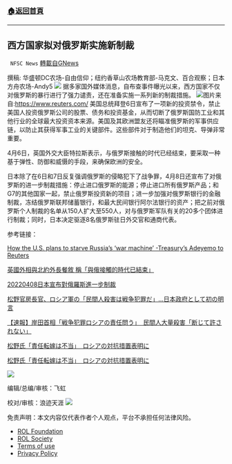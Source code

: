 ###  [:house:返回首頁](https://github.com/ourhimalayas/txt)
---


## 西方国家拟对俄罗斯实施新制裁
` NFSC News` [轉載自GNews](https://gnews.org/zh-hans/2315986/)

撰稿: 华盛顿DC农场-自由信仰；纽约香草山农场教育部-马克文、百合观察；日本方舟农场-Andy5
![](https://assets.gnews.org/wp-content/uploads/2022/04/图标-35.png)
据多家国外媒体消息，自布查事件曝光以来，西方国家不仅对俄罗斯的暴行进行了强力谴责，还在准备实施一系列新的制裁措施。
![](https://assets.gnews.org/wp-content/uploads/2022/04/image-941.png)图片来自:https://www.reuters.com/
美国总统拜登6日宣布了一项新的投资禁令，禁止美国人投资俄罗斯公司的股票、债务和投资基金，从而切断了俄罗斯国防工业和其他行业的全球最大投资资本来源。美国及其欧洲盟友还将瞄准俄罗斯的军事供应链，以防止其获得军事工业的关键部件。这些部件对于制造他们的坦克、导弹非常重要。

4月6日，英国外交大臣特拉斯表示，与俄罗斯接触的时代已经结束，要采取一种基于弹性、防御和威慑的手段，来确保欧洲的安全。

日本除了在6日和7日反复强调俄罗斯的侵略犯下了战争罪，4月8日还宣布了对俄罗斯的进一步制裁措施：停止进口俄罗斯的能源；停止进口所有俄罗斯产品；和G7的其他国家一起，禁止俄罗斯投资新的项目；进一步加强对俄罗斯银行的金融制裁，冻结俄罗斯联邦储蓄银行，和最大民间银行阿尔法银行的资产；把之前对俄罗斯个人制裁的名单从150人扩大至550人，对与俄罗斯军队有关的20多个团体进行制裁；同时，日本决定驱逐8名俄罗斯驻日外交官和通商代表。

参考链接：

[How the U.S. plans to starve Russia’s ‘war machine’ -Treasury’s Adeyemo to Reuters](https://www.reuters.com/world/europe/us-treasurys-adeyemo-lays-out-plan-starve-russias-war-machine-2022-04-07/)

[英國外相與北約外長餐敘 稱「與俄接觸的時代已結束」](https://tw.news.yahoo.com/%E8%8B%B1%E5%9C%8B%E5%A4%96%E7%9B%B8%E8%88%87%E5%8C%97%E7%B4%84%E5%A4%96%E9%95%B7%E9%A4%90%E6%95%98-%E7%A8%B1-%E8%88%87%E4%BF%84%E6%8E%A5%E8%A7%B8%E7%9A%84%E6%99%82%E4%BB%A3%E5%B7%B2%E7%B5%90%E6%9D%9F-074704095.html?guccounter=1&amp;guce_referrer=aHR0cHM6Ly93d3cuZ29vZ2xlLmNvbS5oay8&amp;guce_referrer_sig=AQAAAH52FpW1aAN7QZvIsE_P4OQqKrdbl1fs8b0UU59LLvBqvgjbDVmWKhmGAQbcNXuKVqZ_KgM94UbSPC3XL7LUJrDJG3H4J9uOZjX5Zpeu3BvNFEaP9lPuUYmtbfMHn8fqjn3kRN2cMI4IYjN-QV3AAPZKf8lFaZmS2oCFqCt8iL8n)

[20220408日本宣布對俄羅斯進一步制裁](https://www.gettr.com/post/p1471fy6d9b)

[松野官房長官、ロシア軍の「民間人殺害は戦争犯罪だ」…日本政府として初の明言](https://www.yomiuri.co.jp/politics/20220406-OYT1T50166/)

[【速報】岸田首相「戦争犯罪ロシアの責任問う」　民間人大量殺害「断じて許されない」](https://www.fnn.jp/articles/-/343770)

[松野氏「責任転嫁は不当」　ロシアの対抗措置表明に](https://www.tokyo-np.co.jp/article/170320)

[松野氏「責任転嫁は不当」　ロシアの対抗措置表明に](https://www.tokyo-np.co.jp/article/170320)

![](https://assets.gnews.org/wp-content/uploads/2022/04/4月-59-530x720.jpg)

编辑/总编/审核：飞虹

校对/审核：浪迹天涯
![](https://assets.gnews.org/wp-content/uploads/2022/04/图标-35.png)
 

免责声明：本文内容仅代表作者个人观点，平台不承担任何法律风险。

- [ROL Foundation](https://rolfoundation.org/)
- [ROL Society](https://rolsociety.org/)
- [Terms of use](https://gnews.org/terms-of-use-3/)
- [Privacy Policy](https://gnews.org/privacy-policy/)
